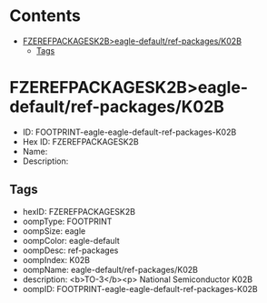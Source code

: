 



Contents
========

* [FZEREFPACKAGESK2B>eagle-default/ref-packages/K02B](#fzerefpackagesk2beagle-defaultref-packagesk02b)
	* [Tags](#tags)

# FZEREFPACKAGESK2B>eagle-default/ref-packages/K02B

- ID: FOOTPRINT-eagle-eagle-default-ref-packages-K02B
- Hex ID: FZEREFPACKAGESK2B
- Name: 
- Description: 

## Tags

- hexID: FZEREFPACKAGESK2B
- oompType: FOOTPRINT
- oompSize: eagle
- oompColor: eagle-default
- oompDesc: ref-packages
- oompIndex: K02B
- oompName: eagle-default/ref-packages/K02B
- description: &lt;b&gt;TO-3&lt;/b&gt;&lt;p&gt;&#xD;
National Semiconductor K02B
- oompID: FOOTPRINT-eagle-eagle-default-ref-packages-K02B
